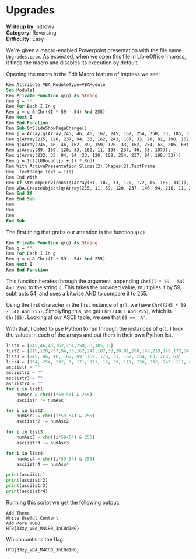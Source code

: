 # Upgrades

**Writeup by:** nitrowv   
**Category:** Reversing   
**Difficulty:** Easy

We're given a macro-enabled Powerpoint presentation with the file name `Upgrades.pptm`. 
As expected, when we open this file in LibreOffice Impress, it finds the macro and disables its execution by default.

Opening the macro in the Edit Macro feature of Impress we see:
```vb
Rem Attribute VBA_ModuleType=VBAModule
Sub Module1
Rem Private Function q(g) As String
Rem q = ""
Rem For Each I In g
Rem q = q & Chr((I * 59 - 54) And 255)
Rem Next I
Rem End Function
Rem Sub OnSlideShowPageChange()
Rem j = Array(q(Array(245, 46, 46, 162, 245, 162, 254, 250, 33, 185, 33)), _
Rem q(Array(215, 120, 237, 94, 33, 162, 241, 107, 33, 20, 81, 198, 162, 219, 159, 172, 94, 33, 172, 94)), _
Rem q(Array(245, 46, 46, 162, 89, 159, 120, 33, 162, 254, 63, 206, 63)), _
Rem q(Array(89, 159, 120, 33, 162, 11, 198, 237, 46, 33, 107)), _
Rem q(Array(232, 33, 94, 94, 33, 120, 162, 254, 237, 94, 198, 33)))
Rem g = Int((UBound(j) + 1) * Rnd)
Rem With ActivePresentation.Slides(2).Shapes(2).TextFrame
Rem .TextRange.Text = j(g)
Rem End With
Rem If StrComp(Environ$(q(Array(81, 107, 33, 120, 172, 85, 185, 33))), q(Array(154, 254, 232, 3, 171, 171, 16, 29, 111, 228, 232, 245, 111, 89, 158, 219, 24, 210, 111, 171, 172, 219, 210, 46, 197, 76, 167, 233)), vbBinaryCompare) = 0 Then
Rem VBA.CreateObject(q(Array(215, 11, 59, 120, 237, 146, 94, 236, 11, 250, 33, 198, 198))).Run (q(Array(59, 185, 46, 236, 33, 42, 33, 162, 223, 219, 162, 107, 250, 81, 94, 46, 159, 55, 172, 162, 223, 11)))
Rem End If
Rem End Sub
Rem 
Rem 
Rem 
End Sub
```

The first thing that grabs our attention is the function `q(g)`.
```vb
Rem Private Function q(g) As String
Rem q = ""
Rem For Each I In g
Rem q = q & Chr((I * 59 - 54) And 255)
Rem Next I
Rem End Function
```

This function iterates through the argument, appending `Chr((I * 59 - 54) And 255)` to the string `q`. This takes the provided value, multiplies it by 59, subtracts 54, and uses a bitwise AND to compare it to 255.

Using the first character in the first instance of `q()`, we have `Chr((245 * 59 - 54) And 255)`. Simplyfing this, we get `Chr(14401 And 255)`, which is `Chr(65)`. Looking at our ASCII table, we see that `65 == 'A'`.

With that, I opted to use Python to run through the instances of `q()`. I took the values in each of the arrays and put them in their own Python list.

```python
list1 = [245,46,46,162,254,250,33,185,33]
list2 = [215,120,237,94,33,162,241,107,33,20,81,198,162,219,159,172,94,33,172,94]
list3 = [245, 46, 46, 162, 89, 159, 120, 33, 162, 254, 63, 206, 63]
list4 = [154, 254, 232, 3, 171, 171, 16, 29, 111, 228, 232, 245, 111, 89, 158, 219, 24, 210, 111, 171, 172, 219, 210, 46, 197, 76, 167, 233]
asciistr = ""
asciistr2 = ""
asciistr3 = ""
asciistr4 = ""
for i in list1:
    numAsc = chr((i*59-54) & 255)
    asciistr += numAsc

for i in list2:
    numAsc2 = chr((i*59-54) & 255)
    asciistr2 += numAsc2

for i in list3:
    numAsc3 = chr((i*59-54) & 255)
    asciistr3 += numAsc3

for i in list4:
    numAsc4 = chr((i*59-54) & 255)
    asciistr4 += numAsc4

print(asciistr)
print(asciistr2)
print(asciistr3)
print(asciistr4)
```

Running this script we get the following output:

```
Add Theme
Write Useful Content        
Add More TODO
HTB{33zy_VBA_M4CR0_3nC0d1NG}
```

Which contains the flag: 

`HTB{33zy_VBA_M4CR0_3nC0d1NG}`